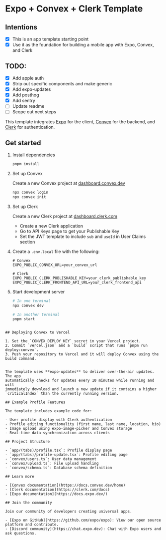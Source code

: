 # Expo + Convex + Clerk Template

## Intentions

- [x] This is an app template starting point
- [x] Use it as the foundation for building a mobile app with Expo, Convex, and Clerk

## TODO:

- [x] Add apple auth
- [x] Strip out specific components and make generic
- [x] Add expo-updates
- [x] Add posthog
- [x] Add sentry
- [ ] Update readme
- [ ] Scope out next steps

This template integrates [Expo](https://expo.dev) for the client, [Convex](https://convex.dev) for the backend, and [Clerk](https://clerk.com) for authentication.

## Get started

1. Install dependencies

   ```bash
   pnpm install
   ```

2. Set up Convex

   Create a new Convex project at [dashboard.convex.dev](https://dashboard.convex.dev)

   ```bash
   npx convex login
   npx convex init
   ```

3. Set up Clerk

   Create a new Clerk project at [dashboard.clerk.com](https://dashboard.clerk.com)

   - Create a new Clerk application
   - Go to API Keys page to get your Publishable Key
   - Set the JWT template to include `sub` and `useId` in User Claims section

4. Create a `.env.local` file with the following:

   ```
   # Convex
   EXPO_PUBLIC_CONVEX_URL=your_convex_url

   # Clerk
   EXPO_PUBLIC_CLERK_PUBLISHABLE_KEY=your_clerk_publishable_key
   EXPO_PUBLIC_CLERK_FRONTEND_API_URL=your_clerk_frontend_api
   ```

5. Start development server

   ```bash
   # In one terminal
   npx convex dev

   # In another terminal
   pnpm start
```

## Deploying Convex to Vercel

1. Set the `CONVEX_DEPLOY_KEY` secret in your Vercel project.
2. Commit `vercel.json` and a `build` script that runs `pnpm run deploy:convex`.
3. Push your repository to Vercel and it will deploy Convex using the build command.


The template uses **expo-updates** to deliver over-the-air updates. The app
automatically checks for updates every 10 minutes while running and will
immediately download and launch a new update if it contains a higher
`criticalIndex` than the currently running version.

## Example Profile Features

The template includes example code for:

- User profile display with Clerk authentication
- Profile editing functionality (first name, last name, location, bio)
- Image upload using expo-image-picker and Convex storage
- Real-time data synchronization across clients

## Project Structure

- `app/(tabs)/profile.tsx`: Profile display page
- `app/(tabs)/profile-update.tsx`: Profile editing page
- `convex/users.ts`: User data management
- `convex/upload.ts`: File upload handling
- `convex/schema.ts`: Database schema definition

## Learn more

- [Convex documentation](https://docs.convex.dev/home)
- [Clerk documentation](https://clerk.com/docs)
- [Expo documentation](https://docs.expo.dev/)

## Join the community

Join our community of developers creating universal apps.

- [Expo on GitHub](https://github.com/expo/expo): View our open source platform and contribute.
- [Discord community](https://chat.expo.dev): Chat with Expo users and ask questions.

